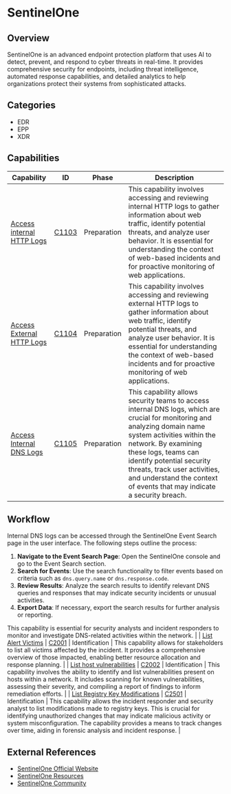 # SentinelOne

## Overview

SentinelOne is an advanced endpoint protection platform that uses AI to detect, prevent, and respond to cyber threats in real-time. It provides comprehensive security for endpoints, including threat intelligence, automated response capabilities, and detailed analytics to help organizations protect their systems from sophisticated attacks.

## Categories

- EDR
- EPP
- XDR

## Capabilities

| Capability | ID | Phase | Description |
|------------|----|-------|-------------|
| [Access internal HTTP Logs](T0001/C1103.md) | [C1103](../capability/C1103.md) | Preparation | This capability involves accessing and reviewing internal HTTP logs to gather information about web traffic, identify potential threats, and analyze user behavior. It is essential for understanding the context of web-based incidents and for proactive monitoring of web applications. |
| [Access External HTTP Logs](T0001/C1104.md) | [C1104](../capability/C1104.md) | Preparation | This capability involves accessing and reviewing external HTTP logs to gather information about web traffic, identify potential threats, and analyze user behavior. It is essential for understanding the context of web-based incidents and for proactive monitoring of web applications. |
| [Access Internal DNS Logs](T0001/C1105.md) | [C1105](../capability/C1105.md) | Preparation | This capability allows security teams to access internal DNS logs, which are crucial for monitoring and analyzing domain name system activities within the network. By examining these logs, teams can identify potential security threats, track user activities, and understand the context of events that may indicate a security breach.

## Workflow

Internal DNS logs can be accessed through the SentinelOne Event Search page in the user interface. The following steps outline the process:

1. **Navigate to the Event Search Page**: Open the SentinelOne console and go to the Event Search section.
2. **Search for Events**: Use the search functionality to filter events based on criteria such as `dns.query.name` or `dns.response.code`.
3. **Review Results**: Analyze the search results to identify relevant DNS queries and responses that may indicate security incidents or unusual activities.
4. **Export Data**: If necessary, export the search results for further analysis or reporting.

This capability is essential for security analysts and incident responders to monitor and investigate DNS-related activities within the network. |
| [List Alert Victims](T0001/C2001.md) | [C2001](../capability/C2001.md) | Identification | This capability allows for stakeholders to list all victims affected by the incident. It provides a comprehensive overview of those impacted, enabling better resource allocation and response planning. |
| [List host vulnerabilities](T0001/C2002.md) | [C2002](../capability/C2002.md) | Identification | This capability involves the ability to identify and list vulnerabilities present on hosts within a network. It includes scanning for known vulnerabilities, assessing their severity, and compiling a report of findings to inform remediation efforts. |
| [List Registry Key Modifications](T0001/C2501.md) | [C2501](../capability/C2501.md) | Identification | This capability allows the incident responder and security analyst to list modifications made to registry keys. This is crucial for identifying unauthorized changes that may indicate malicious activity or system misconfiguration. The capability provides a means to track changes over time, aiding in forensic analysis and incident response. |

## External References

- [SentinelOne Official Website](https://www.sentinelone.com/)
- [SentinelOne Resources](https://www.sentinelone.com/resources/)
- [SentinelOne Community](https://community.sentinelone.com/s)